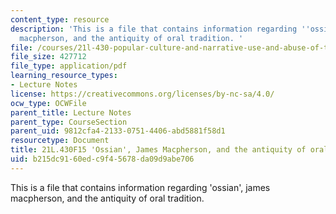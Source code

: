 ```yaml
---
content_type: resource
description: 'This is a file that contains information regarding ''ossian'', james
  macpherson, and the antiquity of oral tradition. '
file: /courses/21l-430-popular-culture-and-narrative-use-and-abuse-of-the-fairy-tale-fall-2015/b215dc9160edc9f45678da09d9abe706_MIT21L_430F15_Ossian.pdf
file_size: 427712
file_type: application/pdf
learning_resource_types:
- Lecture Notes
license: https://creativecommons.org/licenses/by-nc-sa/4.0/
ocw_type: OCWFile
parent_title: Lecture Notes
parent_type: CourseSection
parent_uid: 9812cfa4-2133-0751-4406-abd5881f58d1
resourcetype: Document
title: 21L.430F15 'Ossian', James Macpherson, and the antiquity of oral tradition
uid: b215dc91-60ed-c9f4-5678-da09d9abe706
---
```

This is a file that contains information regarding 'ossian', james macpherson, and the antiquity of oral tradition. 